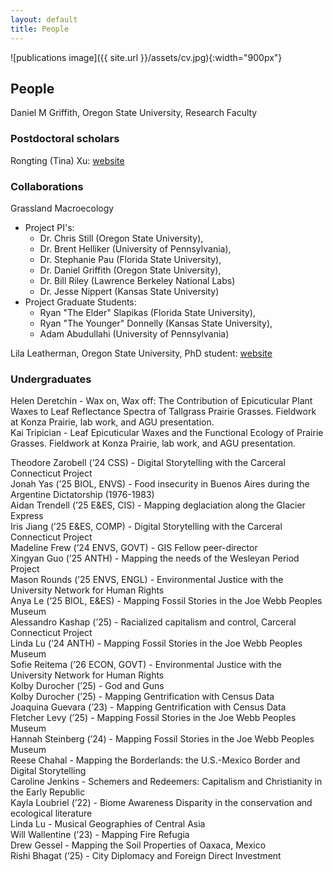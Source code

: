```yaml
---
layout: default
title: People
---
```


![publications image]({{ site.url }}/assets/cv.jpg){:width="900px"}

## People

Daniel M Griffith, Oregon State University, Research Faculty

### Postdoctoral scholars

Rongting (Tina) Xu: [website](https://xurongting15.github.io/)

### Collaborations

Grassland Macroecology   
+ Project PI's:   
   * Dr. Chris Still (Oregon State University),   
   * Dr. Brent Helliker (University of Pennsylvania),   
   * Dr. Stephanie Pau (Florida State University),   
   * Dr. Daniel Griffith (Oregon State University),   
   * Dr. Bill Riley (Lawrence Berkeley National Labs)   
   * Dr. Jesse Nippert (Kansas State University)   
+ Project Graduate Students:   
   * Ryan "The Elder" Slapikas (Florida State University),   
   * Ryan "The Younger" Donnelly (Kansas State University),   
   * Adam Abudullahi (University of Pennsylvania)   

Lila Leatherman, Oregon State University, PhD student: [website](https://lleather.github.io/)

### Undergraduates

Helen Deretchin - Wax on, Wax off: The Contribution of Epicuticular Plant Waxes to Leaf Reflectance Spectra of Tallgrass Prairie Grasses. Fieldwork at Konza Prairie, lab work, and AGU presentation.   
Kai Tripician - Leaf Epicuticular Waxes and the Functional Ecology of Prairie Grasses. Fieldwork at Konza Prairie, lab work, and AGU presentation.   

Theodore Zarobell (’24 CSS) - Digital Storytelling with the Carceral Connecticut Project	   
Jonah Yas (’25 BIOL, ENVS) - Food insecurity in Buenos Aires during the Argentine Dictatorship (1976-1983)   	
Aidan Trendell (’25 E&ES, CIS) - Mapping deglaciation along the Glacier Express   
Iris Jiang (’25 E&ES, COMP) - Digital Storytelling with the Carceral Connecticut Project	   
Madeline Frew (’24 ENVS, GOVT) - GIS Fellow peer-director	   
Xingyan Guo (’25 ANTH) - Mapping the needs of the Wesleyan Period Project   
Mason Rounds (’25 ENVS, ENGL) - Environmental Justice with the University Network for Human Rights   
Anya Le (’25 BIOL, E&ES) - Mapping Fossil Stories in the Joe Webb Peoples Museum   
Alessandro Kashap (’25)	- Racialized capitalism and control, Carceral Connecticut Project   
Linda Lu (’24 ANTH) - Mapping Fossil Stories in the Joe Webb Peoples Museum   
Sofie Reitema (’26 ECON, GOVT) - Environmental Justice with the University Network for Human Rights   
Kolby Durocher (’25) - God and Guns	   
Kolby Durocher (’25) - Mapping Gentrification with Census Data   
Joaquina Guevara (’23) - Mapping Gentrification with Census Data   
Fletcher Levy (’25) - Mapping Fossil Stories in the Joe Webb Peoples Museum   
Hannah Steinberg (’24) - Mapping Fossil Stories in the Joe Webb Peoples Museum   
Reese Chahal - Mapping the Borderlands: the U.S.-Mexico Border and Digital Storytelling   
Caroline Jenkins - Schemers and Redeemers: Capitalism and Christianity in the Early Republic   
Kayla Loubriel (’22) - Biome Awareness Disparity in the conservation and ecological literature   
Linda Lu - Musical Geographies of Central Asia   
Will Wallentine (’23) - Mapping Fire Refugia	   
Drew Gessel - Mapping the Soil Properties of Oaxaca, Mexico   
Rishi Bhagat (’25) - City Diplomacy and Foreign Direct Investment   

